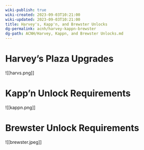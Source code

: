 ```yaml
---
wiki-publish: true
wiki-created: 2023-09-03T10:21:00
wiki-updated: 2023-09-03T10:21:00
title: Harvey's, Kapp'n, and Brewster Unlocks
dg-permalink: acnh/harvey-kappn-brewster
dg-path: ACNH/Harvey, Kappn, and Brewster Unlocks.md
---
```

# Harvey’s Plaza Upgrades
![[harvs.png]]

# Kapp’n Unlock Requirements
![[kappn.png]]

# Brewster Unlock Requirements
![[brewster.jpeg]]